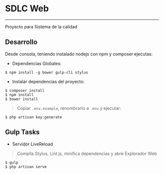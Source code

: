 # SDLC Web
----------
Proyecto para Sistema de la calidad

## Desarrollo
Desde consola, teniendo instalado nodejs con npm y composer ejecutas:

- Dependencias Globales:
```
$ npm install -g bower gulp-cli stylus
```

- Instalar dependencias del proyecto:
```
$ composer install
$ npm install 
$ bower install
```
> Copiar `.env.example`, renombrarlo a `.env` y ejecutar:
```
$ php artisan key:generate
```

## Gulp Tasks

- Servidor LiveReload
> Compila Stylus, Lint js, minifica dependencias y abre Explorador Web
```
$ gulp
$ php artisan serve
```